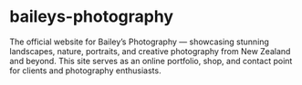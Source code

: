 # baileys-photography
The official website for Bailey’s Photography — showcasing stunning landscapes, nature, portraits, and creative photography from New Zealand and beyond. This site serves as an online portfolio, shop, and contact point for clients and photography enthusiasts.
